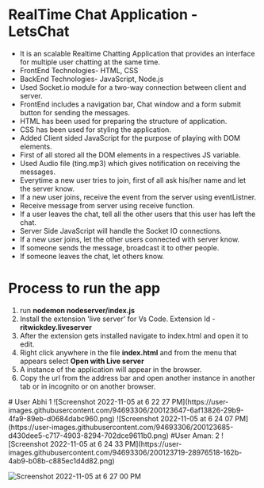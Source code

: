 <h1>RealTime Chat Application - LetsChat</h1>

<ul>
<li>It is an scalable Realtime Chatting Application that provides an interface for multiple user chatting at the same time.</li>
<li>FrontEnd Technologies- HTML, CSS</li>
<li>BackEnd Technologies- JavaScript, Node.js</li>
<li>Used Socket.io module for a two-way connection between client and server.</li>
<li>FrontEnd includes a navigation bar, Chat window and a form submit button for sending the messages.</li>
<li>HTML has been used for preparing the structure of application.</li>
<li>CSS has been used for styling the application.</li>
<li>Added Client sided JavaScript for the purpose of playing with DOM elements.</li>
<li>First of all stored all the DOM elements in a respectives JS variable.</li>
<li>Used Audio file (ting.mp3) which gives notification on receiving the messages.</li>
<li>Everytime a new user tries to join, first of all ask his/her name and let the server know.</li>
<li>If a new user joins, receive the event from the server using eventListner.</li>
<li>Receive message from server using receive function.</li>
<li>If a user leaves the chat, tell all the other users that this user has left the chat.</li>
<li>Server Side JavaScript will handle the Socket IO connections.</li>
<li>If a new user joins, let the other users connected with server know.</li>
<li>If someone sends the message, broadcast it to other people.</li>
<li>If someone leaves the chat, let others know.</li>
</ul>

# Process to run the app
<ol>
  <li> run <b>nodemon nodeserver/index.js</b>
  <li> Install the extension 'live server' for Vs Code. Extension Id - <b>ritwickdey.liveserver </b>
  <li> After the extension gets installed navigate to index.html and open it to edit.
  <li> Right click anywhere in the file <b>index.html</b> and from the menu that appears select <b> Open with Live server </b>
  <li> A instance of the application will appear in the browser. 
  <li> Copy the url from the address bar and open another instance in another tab or in incognito or on another browser.
</ol>
# User Abhi 1
![Screenshot 2022-11-05 at 6 22 27 PM](https://user-images.githubusercontent.com/94693306/200123647-6af13826-29b9-4fa9-89eb-d0684dabc960.png)
![Screenshot 2022-11-05 at 6 24 07 PM](https://user-images.githubusercontent.com/94693306/200123685-d430dee5-c717-4903-8294-702dce9611b0.png)
#User Aman: 2
![Screenshot 2022-11-05 at 6 24 33 PM](https://user-images.githubusercontent.com/94693306/200123719-28976518-162b-4ab9-b08b-c885ec1d4d82.png)

![Screenshot 2022-11-05 at 6 27 00 PM](https://user-images.githubusercontent.com/94693306/200123773-ee169160-cc71-421e-89de-ad42ab747d3f.png)


